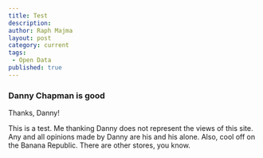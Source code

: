 ```yaml
---
title: Test
description:
author: Raph Majma
layout: post
category: current
tags:
 - Open Data
published: true
---
```


### Danny Chapman is good

Thanks, Danny!

This is a test. Me thanking Danny does not represent the views of this site.
Any and all opinions made by Danny are his and his alone. Also, cool off on the
Banana Republic. There are other stores, you know. 
